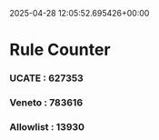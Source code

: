 2025-04-28 12:05:52.695426+00:00
# Rule Counter 
 ### UCATE : 627353

 ### Veneto : 783616

 ### Allowlist : 13930